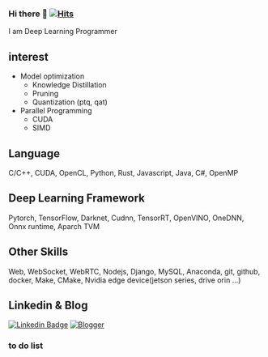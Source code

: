 ### Hi there 👋 [![Hits](https://hits.seeyoufarm.com/api/count/incr/badge.svg?url=https%3A%2F%2Fgithub.com%2Fyester31&count_bg=%2379C83D&title_bg=%23555555&icon=&icon_color=%23E7E7E7&title=hits&edge_flat=false)](https://hits.seeyoufarm.com)

I am Deep Learning Programmer

<!-- ![yester31's github stats](https://github-readme-stats.vercel.app/api?username=yester31&show_icons=true) -->

## interest
- Model optimization
  - Knowledge Distillation
  - Pruning
  - Quantization (ptq, qat)
- Parallel Programming
  - CUDA
  - SIMD

## Language
C/C++, CUDA, OpenCL, Python, Rust, Javascript, Java, C#, OpenMP

## Deep Learning Framework
Pytorch, TensorFlow, Darknet, Cudnn, TensorRT, OpenVINO, OneDNN, Onnx runtime, Aparch TVM

## Other Skills
Web, WebSocket, WebRTC, Nodejs, Django, MySQL, Anaconda, git, github, docker, Make, CMake, Nvidia edge device(jetson series, drive orin ...) 

## Linkedin & Blog
[![Linkedin Badge](https://img.shields.io/badge/-LinkedIn-blue?style=flat-square&logo=Linkedin&logoColor=white&link=https://www.linkedin.com/in/yh-park)](https://www.linkedin.com/in/yh-park) 
[![Blogger](http://img.shields.io/badge/-Tech%20blog-green?style=flat-square&logo=Blogger&logoColor=white&link=https://blog.naver.com/yester31/)](https://blog.naver.com/yester31/)

### to do list
